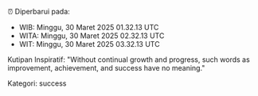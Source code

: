 ⏰ Diperbarui pada:
- WIB: Minggu, 30 Maret 2025 01.32.13 UTC
- WITA: Minggu, 30 Maret 2025 02.32.13 UTC
- WIT: Minggu, 30 Maret 2025 03.32.13 UTC

Kutipan Inspiratif:
"Without continual growth and progress, such words as improvement, achievement, and success have no meaning."


Kategori: success

